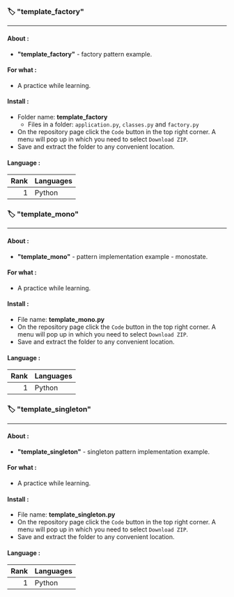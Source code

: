 ### :label: "template_factory"

---

#### About :
- __"template_factory"__ - factory pattern example.

#### For what :
- A practice while learning.

#### Install :
- Folder name: __template_factory__
  - Files in a folder: `application.py`, `classes.py` and `factory.py`
- On the repository page сlick the `Code` button in the top right corner. A menu will pop up in which you need to select `Download ZIP`.
- Save and extract the folder to any convenient location.

#### Language :
| Rank | Languages |
|-----:|-----------|
|     1| Python    |

### :label: "template_mono"

---

#### About :
- __"template_mono"__ - pattern implementation example - monostate.

#### For what :
- A practice while learning.

#### Install :
- File name: __template_mono.py__
- On the repository page сlick the `Code` button in the top right corner. A menu will pop up in which you need to select `Download ZIP`.
- Save and extract the folder to any convenient location.

#### Language :
| Rank | Languages |
|-----:|-----------|
|     1| Python    |

### :label: "template_singleton"

---

#### About :
- __"template_singleton"__ - singleton pattern implementation example.

#### For what :
- A practice while learning.

#### Install :
- File name: __template_singleton.py__
- On the repository page сlick the `Code` button in the top right corner. A menu will pop up in which you need to select `Download ZIP`.
- Save and extract the folder to any convenient location.

#### Language :
| Rank | Languages |
|-----:|-----------|
|     1| Python    |
